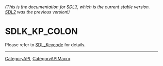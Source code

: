 ###### (This is the documentation for SDL3, which is the current stable version. [SDL2](https://wiki.libsdl.org/SDL2/) was the previous version!)
# SDLK_KP_COLON

Please refer to [SDL_Keycode](SDL_Keycode) for details.

----
[CategoryAPI](CategoryAPI), [CategoryAPIMacro](CategoryAPIMacro)

